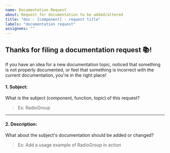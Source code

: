 ```yaml
---
name: Documentation Request
about: Request for documentation to be added/altered
title: "doc - [component] - request title"
labels: "documentation request"
assignees: ""
---
```


## Thanks for filing a documentation request 📚!

If you have an idea for a new documentation topic, noticed that something is not properly documented, or feel that something is incorrect with the current documentation, you're in the right place!

#### 1. Subject:

What is the subject (component, function, topic) of this request?

> Ex: RadioGroup

---

#### 2. Description:

What about the subject's documentation should be added or changed?

> Ex: Add a usage example of RadioGroup in action
